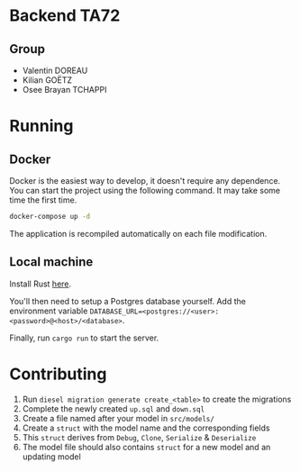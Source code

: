 # Backend TA72

## Group

- Valentin DOREAU
- Kilian GOËTZ
- Osee Brayan TCHAPPI

# Running

## Docker

Docker is the easiest way to develop, it doesn't require any dependence.  
You can start the project using the following command. It may take some time the first time.

```sh
docker-compose up -d
```

The application is recompiled automatically on each file modification.

## Local machine

Install Rust [here](https://www.rust-lang.org/tools/install).

You'll then need to setup a Postgres database yourself. Add the environment variable
`DATABASE_URL=<postgres://<user>:<password>@<host>/<database>`.

Finally, run `cargo run` to start the server.

# Contributing

1. Run `diesel migration generate create_<table>` to create the migrations
2. Complete the newly created `up.sql` and `down.sql`
3. Create a file named after your model in `src/models/`
4. Create a `struct` with the model name and the corresponding fields
5. This `struct` derives from `Debug`, `Clone`, `Serialize` & `Deserialize`
6. The model file should also contains `struct` for a new model and an updating model

